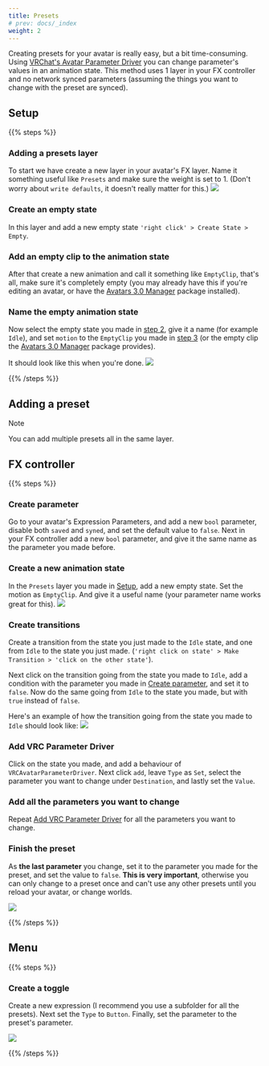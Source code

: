 ```yaml
---
title: Presets
# prev: docs/_index
weight: 2
---
```


Creating presets for your avatar is really easy, but a bit time-consuming. Using [VRChat's Avatar Parameter Driver](https://creators.vrchat.com/avatars/state-behaviors/#avatar-parameter-driver) you can change parameter's values in an animation state. This method uses 1 layer in your FX controller and no network synced parameters (assuming the things you want to change with the preset are synced).

## Setup

{{% steps %}}

### Adding a presets layer

To start we have create a new layer in your avatar's FX layer. Name it something useful like `Presets` and make sure the weight is set to 1. (Don't worry about `write defaults`, it doesn't really matter for this.)
![](/images/docs/presets/step1.png)

### Create an empty state

In this layer and add a new empty state `'right click' > Create State > Empty`.

### Add an empty clip to the animation state

After that create a new animation and call it something like `EmptyClip`, that's all, make sure it's completely empty (you may already have this if you're editing an avatar, or have the [Avatars 3.0 Manager](https://github.com/VRLabs/Avatars-3.0-Manager) package installed).

### Name the empty animation state

Now select the empty state you made in [step 2](#create-an-empty-state), give it a name (for example `Idle`), and set `motion` to the `EmptyClip` you made in [step 3](#add-an-empty-clip-to-the-animation-state) (or the empty clip the [Avatars 3.0 Manager](https://github.com/VRLabs/Avatars-3.0-Manager) package provides).

It should look like this when you're done.
![](/images/docs/presets/step2.png)

{{% /steps %}}

## Adding a preset

> [!NOTE]
> You can add multiple presets all in the same layer.

## FX controller

{{% steps %}}

### Create parameter

Go to your avatar's Expression Parameters, and add a new `bool` parameter, disable both `saved` and `syned`, and set the default value to `false`.
Next in your FX controller add a new `bool` parameter, and give it the same name as the parameter you made before.

### Create a new animation state

In the `Presets` layer you made in [Setup](#setup), add a new empty state. Set the motion as `EmptyClip`. And give it a useful name (your parameter name works great for this).
![](/images/docs/presets/step3.png)

### Create transitions

Create a transition from the state you just made to the `Idle` state, and one from `Idle` to the state you just made. (`'right click on state' > Make Transition > 'click on the other state'`).

Next click on the transition going from the state you made to `Idle`, add a condition with the parameter you made in [Create parameter](#create-parameter), and set it to `false`. Now do the same going from `Idle` to the state you made, but with `true` instead of `false`.

Here's an example of how the transition going from the state you made to `Idle` should look like:
![](/images/docs/presets/step4.png)

### Add VRC Parameter Driver

Click on the state you made, and add a behaviour of `VRCAvatarParameterDriver`.
Next click `add`, leave `Type` as `Set`, select the parameter you want to change under `Destination`, and lastly set the `Value`.

### Add all the parameters you want to change

Repeat [Add VRC Parameter Driver](#add-vrc-parameter-driver) for all the parameters you want to change.

### Finish the preset

As **the last parameter** you change, set it to the parameter you made for the preset, and set the value to `false`. **This is very important**, otherwise you can only change to a preset once and can't use any other presets until you reload your avatar, or change worlds.

![](/images/docs/presets/step5.png)

{{% /steps %}}

## Menu

{{% steps %}}

### Create a toggle
Create a new expression (I recommend you use a subfolder for all the presets). Next set the `Type` to `Button`. Finally, set the parameter to the preset's parameter.

![](/images/docs/presets/step6.png)

{{% /steps %}}
